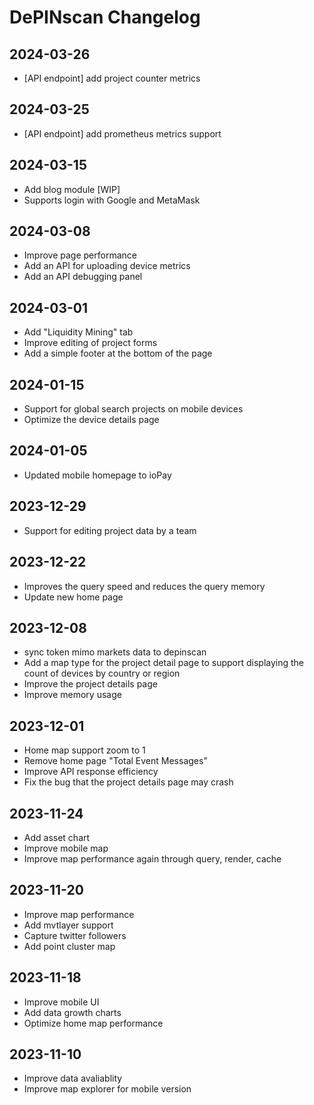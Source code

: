 # DePINscan Changelog
## 2024-03-26
- [API endpoint] add project counter metrics 

## 2024-03-25
- [API endpoint] add prometheus metrics support

## 2024-03-15
- Add blog module [WIP]
- Supports login with Google and MetaMask

## 2024-03-08
- Improve page performance
- Add an API for uploading device metrics
- Add an API debugging panel

## 2024-03-01
- Add "Liquidity Mining" tab
- Improve editing of project forms
- Add a simple footer at the bottom of the page

## 2024-01-15
- Support for global search projects on mobile devices
- Optimize the device details page

## 2024-01-05
- Updated mobile homepage to ioPay

## 2023-12-29
- Support for editing project data by a team

## 2023-12-22
- Improves the query speed and reduces the query memory
- Update new home page

## 2023-12-08
- sync token mimo markets data to depinscan
- Add a map type for the project detail page to support displaying the count of devices by country or region
- Improve the project details page
- Improve memory usage

## 2023-12-01
- Home map support zoom to 1
- Remove home page "Total Event Messages"
- Improve API response efficiency
- Fix the bug that the project details page may crash

## 2023-11-24
- Add asset chart
- Improve mobile map
- Improve map performance again through query, render, cache

## 2023-11-20
- Improve map performance
- Add mvtlayer support
- Capture twitter followers
- Add point cluster map

## 2023-11-18
- Improve mobile UI
- Add data growth charts
- Optimize home map performance

## 2023-11-10
- Improve data avaliablity
- Improve map explorer for mobile version
